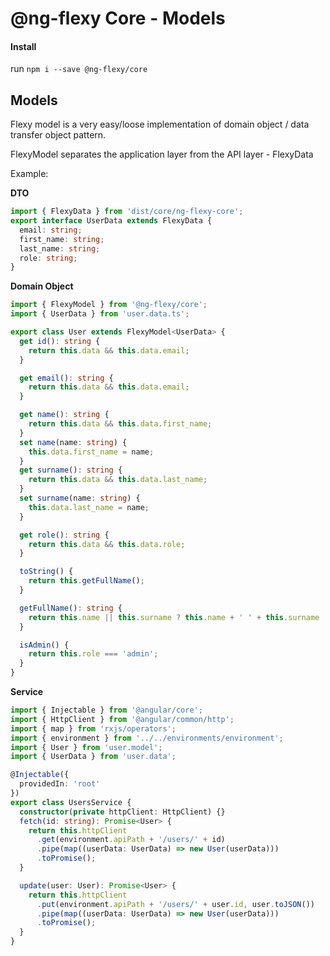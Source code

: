 # @ng-flexy Core - Models

#### Install

run `npm i --save @ng-flexy/core`

## Models

Flexy model is a very easy/loose implementation of domain object / data transfer object pattern.

FlexyModel separates the application layer from the API layer - FlexyData

Example:

<strong>DTO</strong>

```typescript
import { FlexyData } from 'dist/core/ng-flexy-core';
export interface UserData extends FlexyData {
  email: string;
  first_name: string;
  last_name: string;
  role: string;
}
```

<strong>Domain Object</strong>

```typescript
import { FlexyModel } from '@ng-flexy/core';
import { UserData } from 'user.data.ts';

export class User extends FlexyModel<UserData> {
  get id(): string {
    return this.data && this.data.email;
  }

  get email(): string {
    return this.data && this.data.email;
  }

  get name(): string {
    return this.data && this.data.first_name;
  }
  set name(name: string) {
    this.data.first_name = name;
  }
  get surname(): string {
    return this.data && this.data.last_name;
  }
  set surname(name: string) {
    this.data.last_name = name;
  }

  get role(): string {
    return this.data && this.data.role;
  }

  toString() {
    return this.getFullName();
  }

  getFullName(): string {
    return this.name || this.surname ? this.name + ' ' + this.surname : '[' + this.email + ']';
  }

  isAdmin() {
    return this.role === 'admin';
  }
}
```

<strong>Service</strong>

```typescript
import { Injectable } from '@angular/core';
import { HttpClient } from '@angular/common/http';
import { map } from 'rxjs/operators';
import { environment } from '../../environments/environment';
import { User } from 'user.model';
import { UserData } from 'user.data';

@Injectable({
  providedIn: 'root'
})
export class UsersService {
  constructor(private httpClient: HttpClient) {}
  fetch(id: string): Promise<User> {
    return this.httpClient
      .get(environment.apiPath + '/users/' + id)
      .pipe(map((userData: UserData) => new User(userData)))
      .toPromise();
  }

  update(user: User): Promise<User> {
    return this.httpClient
      .put(environment.apiPath + '/users/' + user.id, user.toJSON())
      .pipe(map((userData: UserData) => new User(userData)))
      .toPromise();
  }
}
```

